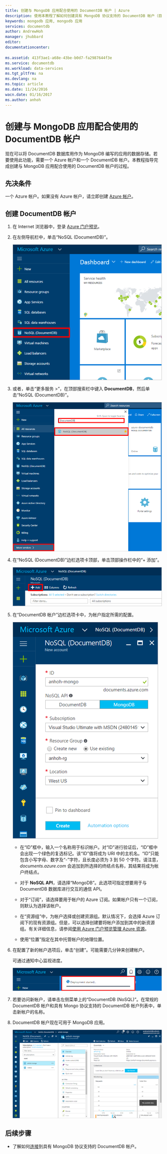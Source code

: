 ```yaml
---
title: 创建与 MongoDB 应用配合使用的 DocumentDB 帐户 | Azure
description: 使用本教程了解如何创建具有 MongoDB 协议支持的 DocumentDB 帐户（目前以预览版提供）。
keywords: mongodb 应用, mongodb 应用
services: documentdb
author: AndrewHoh
manager: jhubbard
editor: 
documentationcenter: 

ms.assetid: 413f3ae1-a68e-43be-b0d7-fa2987644f3e
ms.service: documentdb
ms.workload: data-services
ms.tgt_pltfrm: na
ms.devlang: na
ms.topic: article
ms.date: 11/24/2016
wacn.date: 01/16/2017
ms.author: anhoh
---
```


# 创建与 MongoDB 应用配合使用的 DocumentDB 帐户
现在可以将 DocumentDB 数据库用作为 MongoDB 编写的应用的数据存储。若要使用此功能，需要一个 Azure 帐户和一个 DocumentDB 帐户。本教程指导完成创建与 MongoDB 应用配合使用的 DocumentDB 帐户的过程。

## 先决条件
一个 Azure 帐户。如果没有 Azure 帐户，请立即创建 [Azure 帐户](https://www.azure.cn/pricing/1rmb-trial/)。
## 创建 DocumentDB 帐户

1. 在 Internet 浏览器中，登录 [Azure 门户预览](https://portal.azure.cn)。
2. 在左侧导航栏中，单击“NoSQL \(DocumentDB\)”。

    ![突出显示 DocumentDB NoSQL 条目的门户左侧导航栏的屏幕截图](./media/documentdb-create-mongodb-account/portalleftnav.png)  

3. 或者，单击“更多服务 \>”，在顶部搜索栏中键入 **DocumentDB**，然后单击“NoSQL \(DocumentDB\)”。

    ![正在搜索 DocumentDB NoSQL 条目的“更多服务”边栏选项卡的屏幕截图](./media/documentdb-create-mongodb-account/more-services-search.PNG)  

4. 在“NoSQL \(DocumentDB\)”边栏选项卡顶部，单击顶部操作栏中的“+ 添加”。

    ![“DocumentDB NoSQL”资源边栏选项卡上的“添加”按钮的屏幕截图](./media/documentdb-create-mongodb-account/add-documentdb-account.png)  

5. 在“DocumentDB 帐户”边栏选项卡中，为帐户指定所需的配置。

    ![新建具有 MongoDB 协议支持的 DocumentDB 的边栏选项卡屏幕截图](./media/documentdb-create-mongodb-account/create-documentdb-mongodb-account.PNG)

    - 在“ID”框中，输入一个名称用于标识帐户。对“ID”进行验证后，“ID”框中会出现一个绿色的复选标记。该“ID”值将成为 URI 中的主机名。“ID”只能包含小写字母、数字及“-”字符，且长度必须为 3 到 50 个字符。请注意， *documents.azure.com* 会追加到所选择的终结点名称，其结果将成为帐户终结点。

    - 对于 **NoSQL API**，请选择“MongoDB”。此选项可指定想要用于与 DocumentDB 数据库进行交互的通信 API。

    - 对于“订阅”，请选择要用于帐户的 Azure 订阅。如果帐户只有一个订阅，则默认为选择该帐户。

    - 在“资源组”中，为帐户选择或创建资源组。默认情况下，会选择 Azure 订阅下的现有资源组。但是，可以选择创建要将帐户添加到其中的新资源组。有关详细信息，请参阅[使用 Azure 门户预览管理 Azure 资源](../azure-resource-manager/resource-group-portal.md)。

    - 使用“位置”指定在其中托管帐户的地理位置。

6. 在配置了新的帐户选项后，单击“创建”。可能需要几分钟来创建帐户。

    可通过通知中心监视进度。

    ![显示正在创建 DocumentDB 帐户的通知中心的屏幕截图](./media/documentdb-create-mongodb-account/create-documentdb-mongodb-deployment-status.png)  

7. 若要访问新帐户，请单击左侧菜单上的“DocumentDB \(NoSQL\)”。在常规的 DocumentDB 帐户和具有 Mongo 协议支持的 DocumentDB 帐户列表中，单击新帐户的名称。
8. DocumentDB 帐户现在可用于 MongoDB 应用。

    ![默认帐户边栏选项卡的屏幕截图](./media/documentdb-create-mongodb-account/defaultaccountblade.png)  

## 后续步骤
- 了解如何[连接](./documentdb-connect-mongodb-account.md)到具有 MongoDB 协议支持的 DocumentDB 帐户。

<!---HONumber=Mooncake_0109_2017-->
